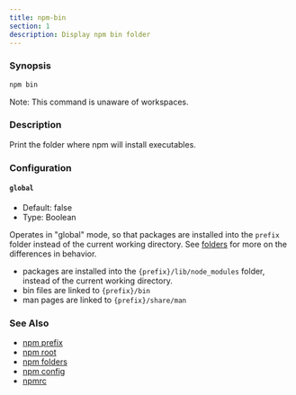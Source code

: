 ```yaml
---
title: npm-bin
section: 1
description: Display npm bin folder
---
```


### Synopsis

```bash
npm bin
```

Note: This command is unaware of workspaces.

### Description

Print the folder where npm will install executables.

### Configuration

#### `global`

* Default: false
* Type: Boolean

Operates in "global" mode, so that packages are installed into the `prefix`
folder instead of the current working directory. See
[folders](/configuring-npm/folders) for more on the differences in behavior.

* packages are installed into the `{prefix}/lib/node_modules` folder, instead
  of the current working directory.
* bin files are linked to `{prefix}/bin`
* man pages are linked to `{prefix}/share/man`

### See Also

* [npm prefix](/commands/npm-prefix)
* [npm root](/commands/npm-root)
* [npm folders](/configuring-npm/folders)
* [npm config](/commands/npm-config)
* [npmrc](/configuring-npm/npmrc)
